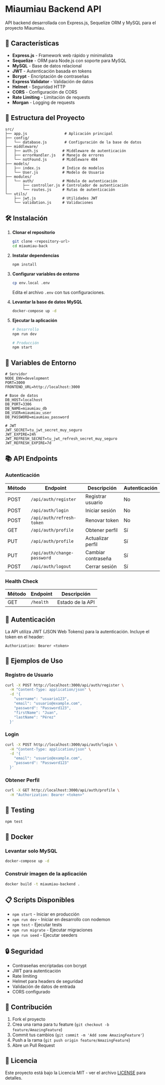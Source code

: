# Miaumiau Backend API

API backend desarrollada con Express.js, Sequelize ORM y MySQL para el proyecto Miaumiau.

## 🚀 Características

- **Express.js** - Framework web rápido y minimalista
- **Sequelize** - ORM para Node.js con soporte para MySQL
- **MySQL** - Base de datos relacional
- **JWT** - Autenticación basada en tokens
- **Bcrypt** - Encriptación de contraseñas
- **Express Validator** - Validación de datos
- **Helmet** - Seguridad HTTP
- **CORS** - Configuración de CORS
- **Rate Limiting** - Limitación de requests
- **Morgan** - Logging de requests

## 📁 Estructura del Proyecto

```
src/
├── app.js                 # Aplicación principal
├── config/
│   └── database.js        # Configuración de la base de datos
├── middleware/
│   ├── auth.js           # Middleware de autenticación
│   ├── errorHandler.js   # Manejo de errores
│   └── notFound.js       # Middleware 404
├── models/
│   ├── index.js          # Índice de modelos
│   └── User.js           # Modelo de Usuario
├── modules/
│   └── auth/             # Módulo de autenticación
│       ├── controller.js # Controlador de autenticación
│       └── routes.js     # Rutas de autenticación
└── utils/
    ├── jwt.js            # Utilidades JWT
    └── validation.js     # Validaciones
```

## 🛠️ Instalación

1. **Clonar el repositorio**
   ```bash
   git clone <repository-url>
   cd miaumiau-back
   ```

2. **Instalar dependencias**
   ```bash
   npm install
   ```

3. **Configurar variables de entorno**
   ```bash
   cp env.local .env
   ```
   Edita el archivo `.env` con tus configuraciones.

4. **Levantar la base de datos MySQL**
   ```bash
   docker-compose up -d
   ```

5. **Ejecutar la aplicación**
   ```bash
   # Desarrollo
   npm run dev
   
   # Producción
   npm start
   ```

## 🔧 Variables de Entorno

```env
# Servidor
NODE_ENV=development
PORT=3000
FRONTEND_URL=http://localhost:3000

# Base de datos
DB_HOST=localhost
DB_PORT=3306
DB_NAME=miaumiau_db
DB_USER=miaumiau_user
DB_PASSWORD=miaumiau_password

# JWT
JWT_SECRET=tu_jwt_secret_muy_seguro
JWT_EXPIRE=24h
JWT_REFRESH_SECRET=tu_jwt_refresh_secret_muy_seguro
JWT_REFRESH_EXPIRE=7d
```

## 📚 API Endpoints

### Autenticación

| Método | Endpoint | Descripción | Autenticación |
|--------|----------|-------------|---------------|
| POST | `/api/auth/register` | Registrar usuario | No |
| POST | `/api/auth/login` | Iniciar sesión | No |
| POST | `/api/auth/refresh-token` | Renovar token | No |
| GET | `/api/auth/profile` | Obtener perfil | Sí |
| PUT | `/api/auth/profile` | Actualizar perfil | Sí |
| PUT | `/api/auth/change-password` | Cambiar contraseña | Sí |
| POST | `/api/auth/logout` | Cerrar sesión | Sí |

### Health Check

| Método | Endpoint | Descripción |
|--------|----------|-------------|
| GET | `/health` | Estado de la API |

## 🔐 Autenticación

La API utiliza JWT (JSON Web Tokens) para la autenticación. Incluye el token en el header:

```
Authorization: Bearer <token>
```

## 📝 Ejemplos de Uso

### Registro de Usuario
```bash
curl -X POST http://localhost:3000/api/auth/register \
  -H "Content-Type: application/json" \
  -d '{
    "username": "usuario123",
    "email": "usuario@example.com",
    "password": "Password123",
    "firstName": "Juan",
    "lastName": "Pérez"
  }'
```

### Login
```bash
curl -X POST http://localhost:3000/api/auth/login \
  -H "Content-Type: application/json" \
  -d '{
    "email": "usuario@example.com",
    "password": "Password123"
  }'
```

### Obtener Perfil
```bash
curl -X GET http://localhost:3000/api/auth/profile \
  -H "Authorization: Bearer <token>"
```

## 🧪 Testing

```bash
npm test
```

## 🐳 Docker

### Levantar solo MySQL
```bash
docker-compose up -d
```

### Construir imagen de la aplicación
```bash
docker build -t miaumiau-backend .
```

## 📋 Scripts Disponibles

- `npm start` - Iniciar en producción
- `npm run dev` - Iniciar en desarrollo con nodemon
- `npm test` - Ejecutar tests
- `npm run migrate` - Ejecutar migraciones
- `npm run seed` - Ejecutar seeders

## 🔒 Seguridad

- Contraseñas encriptadas con bcrypt
- JWT para autenticación
- Rate limiting
- Helmet para headers de seguridad
- Validación de datos de entrada
- CORS configurado

## 🤝 Contribución

1. Fork el proyecto
2. Crea una rama para tu feature (`git checkout -b feature/AmazingFeature`)
3. Commit tus cambios (`git commit -m 'Add some AmazingFeature'`)
4. Push a la rama (`git push origin feature/AmazingFeature`)
5. Abre un Pull Request

## 📄 Licencia

Este proyecto está bajo la Licencia MIT - ver el archivo [LICENSE](LICENSE) para detalles.